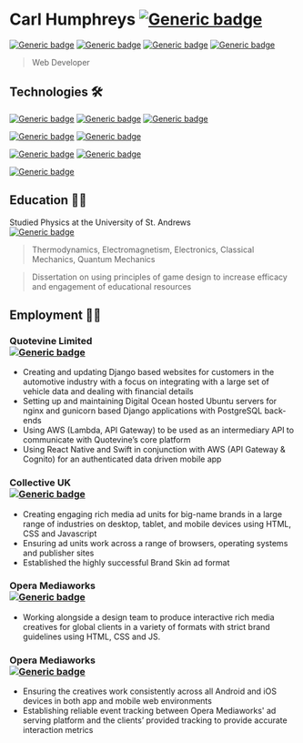 # Carl Humphreys [![Generic badge](https://img.shields.io/badge/Working_@-Quotevine-brightgreen.svg)](https://www.quotevine.com/)
[![Generic badge](https://img.shields.io/badge/v1.9.94-lightgray.svg)]()
[![Generic badge](https://img.shields.io/badge/commits-26-blue.svg)]()
[![Generic badge](https://img.shields.io/badge/GB--UK-blue.svg)]()
[![Generic badge](https://img.shields.io/badge/humphreys.carl.d@gmail.com-orange.svg)](mailto:humphreys.carl.d@gmail.com?subject=[Github]%20Getting%20in%20touch)
> Web Developer


## Technologies :hammer_and_wrench:
[![Generic badge](https://img.shields.io/badge/html-4_years-success?logo=html5&style=for-the-badge)]()
[![Generic badge](https://img.shields.io/badge/css-4_years-success?logo=css3&logoColor=lightblue&style=for-the-badge)]()
[![Generic badge](https://img.shields.io/badge/javascript-4_years-success?logo=javascript&style=for-the-badge)]()

[![Generic badge](https://img.shields.io/badge/django-2_years-success?logo=django&logoColor=lightgreen&style=for-the-badge)]()
[![Generic badge](https://img.shields.io/badge/postgreSQL-2_years-success?logo=postgresql&logoColor=blue&style=for-the-badge)]()

[![Generic badge](https://img.shields.io/badge/react-1_year-yellowgreen?logo=react&style=for-the-badge)]()
[![Generic badge](https://img.shields.io/badge/redux-1_year-yellowgreen?logo=redux&logoColor=violet&style=for-the-badge)]()

[![Generic badge](https://img.shields.io/badge/vuejs-learning-blue?logo=vue.js&style=for-the-badge)]()



## Education :man_scientist:

Studied Physics at the University of St. Andrews<br>[![Generic badge](https://img.shields.io/badge/B.Sc._Physics-2.1-brightgreen.svg)](https://shields.io/)
> Thermodynamics, Electromagnetism, Electronics, Classical Mechanics, Quantum Mechanics

> Dissertation on using principles of game design to increase efficacy and engagement of educational resources


## Employment :man_technologist:

### Quotevine Limited<br>[![Generic badge](https://img.shields.io/badge/Web_Developer-December_2017_--_Current-orange)]()

- Creating and updating Django based websites for customers in the automotive industry with a focus on integrating with a large set of vehicle data and dealing with financial details
- Setting up and maintaining Digital Ocean hosted Ubuntu servers for nginx and gunicorn based Django applications with PostgreSQL back-ends
- Using AWS (Lambda, API Gateway) to be used as an intermediary API to communicate with Quotevine’s core platform
- Using React Native and Swift in conjunction with AWS (API Gateway & Cognito) for an authenticated data driven mobile app


### Collective UK<br>[![Generic badge](https://img.shields.io/badge/Rich_Media_Developer-October_2016_--_December_2017-blue)]()

- Creating engaging rich media ad units for big-name brands in a large range of industries on desktop, tablet, and mobile devices using HTML, CSS and Javascript
- Ensuring ad units work across a range of browsers, operating systems and publisher sites
- Established the highly successful Brand Skin ad format


### Opera Mediaworks<br>[![Generic badge](https://img.shields.io/badge/Junior_Software_Developer-June_2016_--_October_2016-blue)]()

- Working alongside a design team to produce interactive rich media creatives for global clients in a variety of formats with strict brand guidelines using HTML, CSS and JS.


### Opera Mediaworks<br>[![Generic badge](https://img.shields.io/badge/Rich_Media_Tester-August_2015_--_June_2016-blue)]()

- Ensuring the creatives work consistently across all Android and iOS devices in both app and mobile web environments
- Establishing reliable event tracking between Opera Mediaworks' ad serving platform and the clients’ provided tracking to provide accurate interaction metrics


